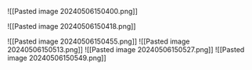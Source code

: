 ![[Pasted image 20240506150400.png]]

![[Pasted image 20240506150418.png]]

![[Pasted image 20240506150455.png]]
![[Pasted image 20240506150513.png]]
![[Pasted image 20240506150527.png]]
![[Pasted image 20240506150549.png]]